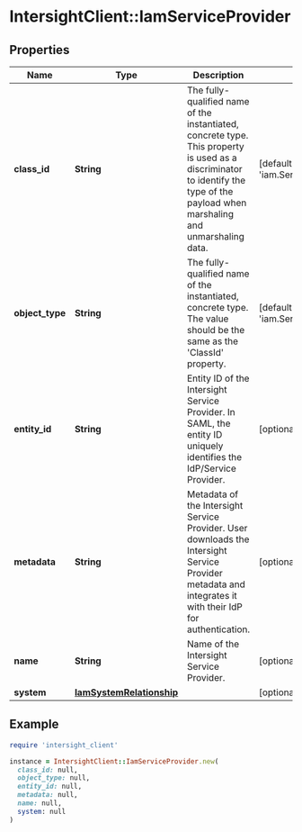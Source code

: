 # IntersightClient::IamServiceProvider

## Properties

| Name | Type | Description | Notes |
| ---- | ---- | ----------- | ----- |
| **class_id** | **String** | The fully-qualified name of the instantiated, concrete type. This property is used as a discriminator to identify the type of the payload when marshaling and unmarshaling data. | [default to &#39;iam.ServiceProvider&#39;] |
| **object_type** | **String** | The fully-qualified name of the instantiated, concrete type. The value should be the same as the &#39;ClassId&#39; property. | [default to &#39;iam.ServiceProvider&#39;] |
| **entity_id** | **String** | Entity ID of the Intersight Service Provider. In SAML, the entity ID uniquely identifies the IdP/Service Provider. | [optional][readonly] |
| **metadata** | **String** | Metadata of the Intersight Service Provider. User downloads the Intersight Service Provider metadata and integrates it with their IdP for authentication. | [optional][readonly] |
| **name** | **String** | Name of the Intersight Service Provider. | [optional][readonly] |
| **system** | [**IamSystemRelationship**](IamSystemRelationship.md) |  | [optional] |

## Example

```ruby
require 'intersight_client'

instance = IntersightClient::IamServiceProvider.new(
  class_id: null,
  object_type: null,
  entity_id: null,
  metadata: null,
  name: null,
  system: null
)
```

